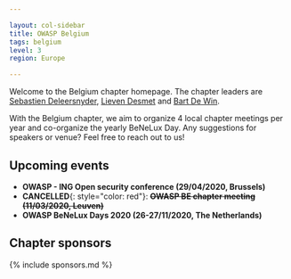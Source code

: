 ```yaml
---

layout: col-sidebar
title: OWASP Belgium
tags: belgium
level: 3
region: Europe

---
```

Welcome to the Belgium chapter homepage. The chapter leaders are
[Sebastien Deleersnyder](mailto:seba@owasp.org), 
[Lieven Desmet](mailto:lieven.desmet@owasp.org) and 
[Bart De Win](mailto:bart.dewin@owasp.org).

With the Belgium chapter, we aim to organize 4 local chapter meetings per year and co-organize the yearly BeNeLux Day. Any suggestions for speakers or venue? Feel free to reach out to us!

## Upcoming events
* **OWASP - ING Open security conference (29/04/2020, Brussels)**
* **CANCELLED**{: style="color: red"}: **<s>OWASP BE chapter meeting (11/03/2020, Leuven)</s>**
* **OWASP BeNeLux Days 2020 (26-27/11/2020, The Netherlands)**

## Chapter sponsors
{% include sponsors.md %}

